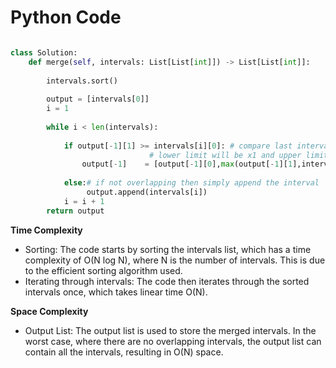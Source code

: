 # Python Code

```python

class Solution:
    def merge(self, intervals: List[List[int]]) -> List[List[int]]:
        
        intervals.sort()
        
        output = [intervals[0]]
        i = 1
        
        while i < len(intervals):
            
            if output[-1][1] >= intervals[i][0]: # compare last intervals y1 to current intervals x2
                               # lower limit will be x1 and upper limit will be max(y2,y1)
                output[-1]    = [output[-1][0],max(output[-1][1],intervals[i][1]) ] 
            
            else:# if not overlapping then simply append the interval
                 output.append(intervals[i])
            i = i + 1
        return output

```

**Time Complexity**

- Sorting: The code starts by sorting the intervals list, which has a time complexity of O(N log N), where N is the number of intervals. This is due to the efficient sorting algorithm used.
- Iterating through intervals: The code then iterates through the sorted intervals once, which takes linear time O(N).

**Space Complexity**

- Output List: The output list is used to store the merged intervals. In the worst case, where there are no overlapping intervals, the output list can contain all the intervals, resulting in O(N) space.

